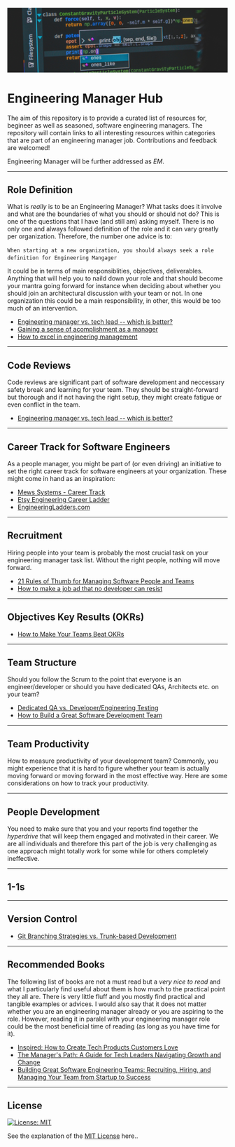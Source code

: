 ![engineering manager hub](images/banner.jpeg)
# Engineering Manager Hub
The aim of this repository is to provide a curated list of resources for, begineer as well as seasoned, software engineering managers. The repository will contain links to all interesting resources within categories that are part of an engineering manager job. Contributions and feedback are welcomed!

Engineering Manager will be further addressed as *EM*.


--- 
## Role Definition
What is *really* is to be an Engineering Manager? What tasks does it involve and what are the boundaries of what you should or should not do? This is one of the questions that I have (and still am) asking myself. There is no only one and always followed definition of the role and it can vary greatly per organization. Therefore, the number one advice is to:

```When starting at a new organization, you should always seek a role definition for Engineering Mangager```

It could be in terms of main responsiblities, objectives, deliverables. Anything that will help you to naild down your role and that should become your mantra going forward for instance when deciding about whether you should join an architectural discussion with your team or not. In one organization this could be a main responsibility, in other, this would be too much of an intervention.

* [Engineering manager vs. tech lead -- which is better?](https://www.rubick.com/engineering-manager-vs-tech-lead/)
* [Gaining a sense of acomplishment as a manager](https://developers.mews.com/accomplishment-as-a-manager/)
* [How to excel in engineering management](https://developers.mews.com/accomplishment-as-a-manager/)
--- 
## Code Reviews
Code reviews are significant part of software development and neccessary safety break and learning for your team. They should be straight-forward but thorough and if not having the right setup, they might create fatigue or even conflict in the team.

* [Engineering manager vs. tech lead -- which is better?](https://leaddev.com/code-reviews-docs/how-build-effective-code-review-process-your-team)
--- 
## Career Track for Software Engineers
As a people manager, you might be part of (or even driving) an initiative to set the right career track for software engineers at your organization. These might come in hand as an inspiration:

* [Mews Systems - Career Track](https://github.com/MewsSystems/org/blob/main/tech/career-framework/career-tracks/readme.md)
* [Etsy Engineering Career Ladder](https://etsy.github.io/Etsy-Engineering-Career-Ladder/competencies.html)
* [EngineeringLadders.com](http://www.engineeringladders.com/)
---
## Recruitment
Hiring people into your team is probably the most crucial task on your engineering manager task list. Without the right people, nothing will move forward.

* [21 Rules of Thumb for Managing Software People and Teams](https://www.informit.com/articles/article.aspx?p=1984066)
* [How to make a job ad that no developer can resist](https://devskiller.com/developer-job-ad/)
---
## Objectives Key Results (OKRs)

* [How to Make Your Teams Beat OKRs](https://developers.mews.com/how-to-make-your-teams-beat-okrs/)
--- 
## Team Structure
Should you follow the Scrum to the point that everyone is an engineer/developer or should you have dedicated QAs, Architects etc. on your team?

* [Dedicated QA vs. Developer/Engineering Testing](https://www.informit.com/articles/article.aspx?p=1984066)
* [How to Build a Great Software Development Team](https://builtin.com/software-engineering-perspectives/software-development-team)
---
## Team Productivity
How to measure productivity of your development team? Commonly, you might experience that it is hard to figure whether your team is actually moving forward or moving forward in the most effective way. Here are some considerations on how to track your productivity.


---
## People Development
You need to make sure that you and your reports find together the *hyperdrive* that will keep them engaged and motivated in their career. We are all individuals and therefore this part of the job is very challenging as one approach might totally work for some while for others completely ineffective.

---
## 1-1s
---
## Version Control
* [Git Branching Strategies vs. Trunk-based Development](https://launchdarkly.com/blog/git-branching-strategies-vs-trunk-based-development/)
---
## Recommended Books
The following list of books are not a must read but a *very nice to read* and what I particularly find useful about them is how much to the practical point they all are. There is very little fluff and you mostly find practical and tangible examples or advices. I would also say that it does not matter whether you are an engineering manager already or you are aspiring to the role. However, reading it in paralel with your engineering manager role could be the most beneficial time of reading (as long as you have time for it).

* [Inspired: How to Create Tech Products Customers Love](https://www.goodreads.com/book/show/35249663-inspired?from_search=true&from_srp=true&qid=xKqWTrRcF0&rank=1)
* [The Manager's Path: A Guide for Tech Leaders Navigating Growth and Change](https://www.goodreads.com/book/show/33369254-the-manager-s-path)
* [Building Great Software Engineering Teams: Recruiting, Hiring, and Managing Your Team from Startup to Success](https://www.goodreads.com/book/show/26341904-building-great-software-engineering-teams)

---
## License
[![License: MIT](https://img.shields.io/badge/License-MIT-yellow.svg)](https://opensource.org/licenses/MIT)

See the explanation of the [MIT License](https://opensource.org/licenses/MIT) here..

